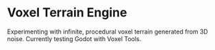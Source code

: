 # Voxel Terrain Engine
Experimenting with infinite, procedural voxel terrain generated from 3D noise. Currently testing Godot with Voxel Tools.
